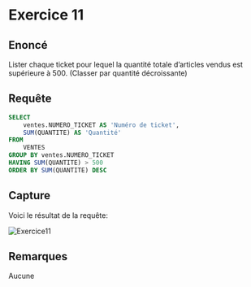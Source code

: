 # Exercice 11

## Enoncé

Lister chaque ticket pour lequel la quantité totale d’articles vendus est supérieure à
500. (Classer par quantité décroissante)

## Requête

``` sql
SELECT 
    ventes.NUMERO_TICKET AS 'Numéro de ticket',
    SUM(QUANTITE) AS 'Quantité'
FROM
    VENTES
GROUP BY ventes.NUMERO_TICKET
HAVING SUM(QUANTITE) > 500
ORDER BY SUM(QUANTITE) DESC
```

## Capture

Voici le résultat de la requête:

![Exercice11](exercice11.png)

## Remarques
Aucune